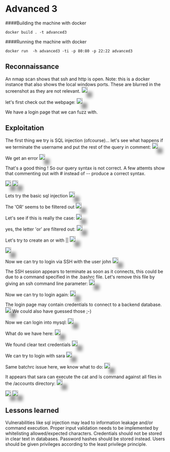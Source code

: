 # Advanced 3


####Building the machine with docker
```
docker build . -t advanced3
```
####Running the machine with docker
```
docker run  -h advanced3 -ti -p 80:80 -p 22:22 advanced3
```

## Reconnaissance
An nmap scan shows that ssh and http is open. Note: this is a docker instance that also shows the local windows ports. These are blurred in the screenshot as they are not relevant.
<img  src="https://raw.githubusercontent.com/blabla1337/skf-labs/master/.gitbook/assets/infra/advanced3/nmap.png" style="box-shadow: 15px 15px 10px #999;  border: 1px solid #999" />

let's first check out the webpage:
<img  src="https://raw.githubusercontent.com/blabla1337/skf-labs/master/.gitbook/assets/infra/advanced3/web.png" style="box-shadow: 15px 15px 10px #999;  border: 1px solid #999" />

We have a login page that we can fuzz with. 

## Exploitation
The first thing we try is SQL injection (ofcourse)... 
let's see what happens if we terminate the username and put the rest of the query in comment:
<img  src="https://raw.githubusercontent.com/blabla1337/skf-labs/master/.gitbook/assets/infra/advanced3/inj1.png" style="box-shadow: 15px 15px 10px #999;  border: 1px solid #999" />

We get an error
<img  src="https://raw.githubusercontent.com/blabla1337/skf-labs/master/.gitbook/assets/infra/advanced3/inj1_err.png" style="box-shadow: 15px 15px 10px #999;  border: 1px solid #999" />

That's a good thing !
So our query syntax is not correct. A few attemts show that commenting out with # instead of -- produce a correct syntax.

<img  src="https://raw.githubusercontent.com/blabla1337/skf-labs/master/.gitbook/assets/infra/advanced3/inj2.png" style="box-shadow: 15px 15px 10px #999;  border: 1px solid #999" />

<img  src="https://raw.githubusercontent.com/blabla1337/skf-labs/master/.gitbook/assets/infra/advanced3/inj2_err.png" style="box-shadow: 15px 15px 10px #999;  border: 1px solid #999" />

Lets try the basic sql injection
<img  src="https://raw.githubusercontent.com/blabla1337/skf-labs/master/.gitbook/assets/infra/advanced3/inj3.png" style="box-shadow: 15px 15px 10px #999;  border: 1px solid #999" />

The 'OR' seems to be filtered out
<img  src="https://raw.githubusercontent.com/blabla1337/skf-labs/master/.gitbook/assets/infra/advanced3/inj3_err.png" style="box-shadow: 15px 15px 10px #999;  border: 1px solid #999" />

Let's see if this is really the case:
<img  src="https://raw.githubusercontent.com/blabla1337/skf-labs/master/.gitbook/assets/infra/advanced3/inj4.png" style="box-shadow: 15px 15px 10px #999;  border: 1px solid #999" />

yes, the letter 'or' are filtered out:
<img  src="https://raw.githubusercontent.com/blabla1337/skf-labs/master/.gitbook/assets/infra/advanced3/inj4_err.png" style="box-shadow: 15px 15px 10px #999;  border: 1px solid #999" />

Let's try to create an or with ||
<img  src="https://raw.githubusercontent.com/blabla1337/skf-labs/master/.gitbook/assets/infra/advanced3/inj5.png" style="box-shadow: 15px 15px 10px #999;  border: 1px solid #999" />

<img  src="https://raw.githubusercontent.com/blabla1337/skf-labs/master/.gitbook/assets/infra/advanced3/inj5_ok.png" style="box-shadow: 15px 15px 10px #999;  border: 1px solid #999" />

Now we can try to login via SSH with the user john
<img  src="https://raw.githubusercontent.com/blabla1337/skf-labs/master/.gitbook/assets/infra/advanced3/Ssh_login.png" style="box-shadow: 15px 15px 10px #999;  border: 1px solid #999" />

The SSH session appears to terminate as soon as it connects, this could be due to a command specified in the .bashrc file. Let's remove this file by giving an ssh command line parameter:
<img  src="https://raw.githubusercontent.com/blabla1337/skf-labs/master/.gitbook/assets/infra/advanced3/ssh_login_rmbashrc.png" style="box-shadow: 15px 15px 10px #999;  border: 1px solid #999" />

Now we can try to login again:
<img  src="https://raw.githubusercontent.com/blabla1337/skf-labs/master/.gitbook/assets/infra/advanced3/ssh_john.png" style="box-shadow: 15px 15px 10px #999;  border: 1px solid #999" />


The login page may contain credentials to connect to a backend database. 
<img  src="https://raw.githubusercontent.com/blabla1337/skf-labs/master/.gitbook/assets/infra/advanced3/credentials.png" style="box-shadow: 15px 15px 10px #999;  border: 1px solid #999" />
We could also have guessed those ;-)

Now we can login into mysql:
<img  src="https://raw.githubusercontent.com/blabla1337/skf-labs/master/.gitbook/assets/infra/advanced3/mysqllogin.png" style="box-shadow: 15px 15px 10px #999;  border: 1px solid #999" />

What do we have here:
<img  src="https://raw.githubusercontent.com/blabla1337/skf-labs/master/.gitbook/assets/infra/advanced3/tables.png" style="box-shadow: 15px 15px 10px #999;  border: 1px solid #999" />

We found clear text credentials
<img  src="https://raw.githubusercontent.com/blabla1337/skf-labs/master/.gitbook/assets/infra/advanced3/logins.png" style="box-shadow: 15px 15px 10px #999;  border: 1px solid #999" />

We can try to login with sara
<img  src="https://raw.githubusercontent.com/blabla1337/skf-labs/master/.gitbook/assets/infra/advanced3/ssh_sara.png" style="box-shadow: 15px 15px 10px #999;  border: 1px solid #999" />

Same batchrc issue here, we know what to do:
<img  src="https://raw.githubusercontent.com/blabla1337/skf-labs/master/.gitbook/assets/infra/advanced3/sara_batchrc.png" style="box-shadow: 15px 15px 10px #999;  border: 1px solid #999" />

It appears that sara can execute the cat and ls command against all files in the /accounts directory:
<img  src="https://raw.githubusercontent.com/blabla1337/skf-labs/master/.gitbook/assets/infra/advanced3/sudo.png" style="box-shadow: 15px 15px 10px #999;  border: 1px solid #999" />

<img  src="https://raw.githubusercontent.com/blabla1337/skf-labs/master/.gitbook/assets/infra/advanced3/root.png" style="box-shadow: 15px 15px 10px #999;  border: 1px solid #999" />

<img  src="https://raw.githubusercontent.com/blabla1337/skf-labs/master/.gitbook/assets/infra/advanced3/su.png" style="box-shadow: 15px 15px 10px #999;  border: 1px solid #999" />

## Lessons learned
Vulnerabilities like sql injection may lead to information leakage and/or command execution. Proper input validation needs to be implemented by whitelisting allowed/expected characters. Credentials should not be stored in clear text in databases. Password hashes should be stored instead.
Users should be given privileges according to the least privilege principle.

